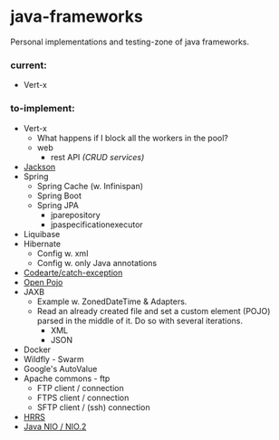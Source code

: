 # java-frameworks
Personal implementations and testing-zone of java frameworks.

### current:
* Vert-x
  
  
### to-implement:
* Vert-x
  * What happens if I block all the workers in the pool?
  * web
    * rest API _(CRUD services)_
* [Jackson](https://github.com/FasterXML/jackson)
* Spring
  * Spring Cache (w. Infinispan)
  * Spring Boot
  * Spring JPA
    * jparepository
    * jpaspecificationexecutor
* Liquibase
* Hibernate
  * Config w. xml
  * Config w. only Java annotations
* [Codearte/catch-exception](https://github.com/Codearte/catch-exception)
* [Open Pojo](https://github.com/oshoukry/openpojo)
* JAXB  
  * Example w. ZonedDateTime & Adapters.  
  * Read an already created file and set a custom element (POJO) parsed in the middle of it. Do so with several iterations.  
    * XML  
    * JSON
* Docker
* Wildfly - Swarm
* Google's AutoValue
* Apache commons - ftp
  * FTP client / connection
  * FTPS client / connection
  * SFTP client / (ssh) connection
* [HRRS](https://github.com/vy/hrrs)
* [Java NIO / NIO.2](http://tutorials.jenkov.com/java-nio/index.html)
